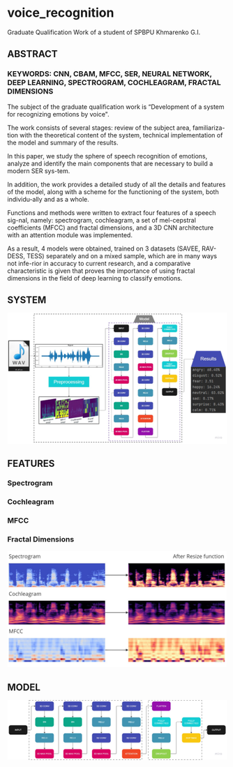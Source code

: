 # voice_recognition
Graduate Qualification Work of a student of SPBPU Khmarenko G.I.
## ABSTRACT
### KEYWORDS: CNN, CBAM, MFCC, SER, NEURAL NETWORK, DEEP LEARNING, SPECTROGRAM, COCHLEAGRAM, FRACTAL DIMENSIONS
The subject of the graduate qualification work is “Development of a system for recognizing emotions by voice".

The work consists of several stages: review of the subject area, familiariza-tion with the theoretical content of the system, technical implementation of the model and summary of the results.

In this paper, we study the sphere of speech recognition of emotions, analyze and identify the main components that are necessary to build a modern SER sys-tem.

In addition, the work provides a detailed study of all the details and features of the model, along with a scheme for the functioning of the system, both individu-ally and as a whole.

Functions and methods were written to extract four features of a speech sig-nal, namely: spectrogram, cochleagram, a set of mel-cepstral coefficients (MFCC) and fractal dimensions, and a 3D CNN architecture with an attention module was implemented.

As a result, 4 models were obtained, trained on 3 datasets (SAVEE, RAV-DESS, TESS) separately and on a mixed sample, which are in many ways not infe-rior in accuracy to current research, and a comparative characteristic is given that proves the importance of using fractal dimensions in the field of deep learning to classify emotions. 

## SYSTEM
![system](https://github.com/Partygrib/voice_recognition/blob/master/resources/model.jpg)

## FEATURES
### Spectrogram

### Cochleagram

### MFCC

### Fractal Dimensions

![features](https://github.com/Partygrib/voice_recognition/blob/master/resources/features.jpg)


## MODEL

![model](https://github.com/Partygrib/voice_recognition/blob/master/resources/architecture.jpg)
